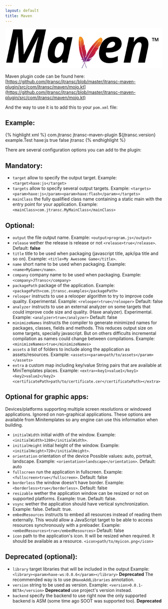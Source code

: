 ```yaml
---
layout: default
title: Maven
---
```


<img src="/usage/maven/maven.svg" width="auto" height="128" />

Maven plugin code can be found here:
[https://github.com/jtransc/jtransc/blob/master/jtransc-maven-plugin/src/com/jtransc/maven/mojo.kt](https://github.com/jtransc/jtransc/blob/master/jtransc-maven-plugin/src/com/jtransc/maven/mojo.kt)

And the way to use it is to add this to your `pom.xml` file:

## Example:
{% highlight xml %}
<plugins>
    <plugin>
        <groupId>com.jtransc</groupId>
        <artifactId>jtransc-maven-plugin</artifactId>
        <version>${jtransc.version}</version>
        <configuration>
            <mainClass>example.Test</mainClass>
            <targets>
                <param>haxe:js</param>
            </targets>
            <release>true</release>
            <minimizeNames>false</minimizeNames>
        </configuration>
        <executions><execution><goals><goal>jtransc</goal></goals></execution></executions>
    </plugin>
</plugins>
{% endhighlight %}

There are several configuration options you can add to the plugin:

## Mandatory:
* `target` allow to specify the output target. Example: `<target>haxe:js</target>`
* `targets` allow to specify several output targets. Example: `<targets><param>haxe:js</param><param>haxe:flash</param></targets>`
* `mainClass` the fully qualified class name containing a static main with the entry point for your application. Example: `<mainClass>com.jtransc.MyMainClass</mainClass>`

## Optional:
* `output` the file output name. Example: `<output>program.js</output>`
* `release` wether the release is release or not `<release>true</release>`. Default: **false**
* `title` title to be used when packaging (javascript title, apk/ipa title and so on). Example: `<title>My Awesome Game</title>`.
* `name` short name to be used when packaging. Example: `<name>MyGame</name>`.
* `company` company name to be used when packaging. Example: `<company>JTransc</company>`
* `packagePath` package of the application. Example: `<packagePath>com.jtransc.examples</packagePath>`
* `relooper` instructs to use a relooper algorithm to try to improve code quality. Experimental. Example: `<relooper>true</relooper>` Default: false
* `analyzer` instructs to use an external analyzer on some targets that could improve code size and quality. (Haxe analyzer). Experimental. Example: `<analyzer>true</analyzer>` Default: false
* `minimizeNames` instructs the compiler to generate minimized names for packages, classes, fields and methods. This reduces output size on some targets, specially javascript. But on others difficults incremental compilation as names could change between compilations. Example: `<minimizeNames>true</minimizeNames>`
* `assets` a list of folders to include along the application as assets/resources. Example: `<assets><param>path/to/assets</param></assets>`
* `extra` a custom map including key/value String pairs that are available at MiniTemplates places. Example: `<extra><key1>value1</key1><key2>value2</key2><certificatePath>path/to/certificate.cer</certificatePath></extra>`

## Optional for graphic apps:
Devices/platforms supporting multiple screen resolutions or windowed applications.
Ignored on non-graphical applications.
These options are available from Minitemplates so any engine can use this information when building.

* `initialWidth` initial width of the window. Example: `<initialWidth>1280</initialWidth>`.
* `initialHeight` initial height of the window. Example: `<initialHeight>720</initialHeight>`.
* `orientation` orientation of the device Possible values: auto, portrait, landscape. Example: `<orientation>landscape</orientation>`. Default: auto
* `fullscreen` run the application in fullscreen. Example: `<fullscreen>true</fullscreen>`. Default: false
* `borderless` the window doesn't have border. Example: `<borderless>true</borderless>`. Default: false
* `resizable` wether the application window can be resized or not on supported platforms. Example: <resizable>true</resizable>. Default: false.
* `vsync` wether the application should have vertical synchronization. Example: <vsync>false</vsync>. Default: true.
* `embedResources` instructs to embed all resources instead of reading them externally. This would allow a JavaScript target to be able to access resources synchronously with a preloader. Example: `<embedResources>true</embedResources>` Default: false
* `icon` path to the application's icon. It will be resized when required. It should be available as a resource. `<icon>path/to/myicon.png</icon>`

## Deprecated (optional):
* `library` target libraries that will be included in the output Example: `<library><param>haxe-ws:0.0.6</param></library>` **Deprecated** The recommended way is to use `@HaxeAddLibraries` annotation.
* `version` string to be used as version. Example: `<version>0.0.1-BETA</version>` **Deprecated** use project's version instead.
* `backend` specify the backend to use right now the only supported backend is ASM (some time ago SOOT was supported too). **Deprecated**
